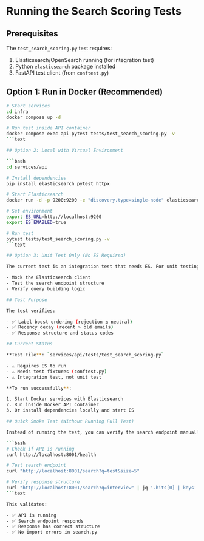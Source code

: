 # Running the Search Scoring Tests

## Prerequisites

The `test_search_scoring.py` test requires:

1. Elasticsearch/OpenSearch running (for integration test)
2. Python `elasticsearch` package installed
3. FastAPI test client (from `conftest.py`)

## Option 1: Run in Docker (Recommended)

```bash
# Start services
cd infra
docker compose up -d

# Run test inside API container
docker compose exec api pytest tests/test_search_scoring.py -v
```text

## Option 2: Local with Virtual Environment

```bash
cd services/api

# Install dependencies
pip install elasticsearch pytest httpx

# Start Elasticsearch
docker run -d -p 9200:9200 -e "discovery.type=single-node" elasticsearch:8.11.0

# Set environment
export ES_URL=http://localhost:9200
export ES_ENABLED=true

# Run test
pytest tests/test_search_scoring.py -v
```text

## Option 3: Unit Test Only (No ES Required)

The current test is an integration test that needs ES. For unit testing without ES, you would need to:

- Mock the Elasticsearch client
- Test the search endpoint structure
- Verify query building logic

## Test Purpose

The test verifies:

- ✅ Label boost ordering (rejection ≤ neutral)
- ✅ Recency decay (recent > old emails)
- ✅ Response structure and status codes

## Current Status

**Test File**: `services/api/tests/test_search_scoring.py`

- ⚠️ Requires ES to run
- ⚠️ Needs test fixtures (conftest.py)
- ⚠️ Integration test, not unit test

**To run successfully**:

1. Start Docker services with Elasticsearch
2. Run inside Docker API container
3. Or install dependencies locally and start ES

## Quick Smoke Test (Without Running Full Test)

Instead of running the test, you can verify the search endpoint manually:

```bash
# Check if API is running
curl http://localhost:8001/health

# Test search endpoint
curl "http://localhost:8001/search?q=test&size=5"

# Verify response structure
curl "http://localhost:8001/search?q=interview" | jq '.hits[0] | keys'
```text

This validates:

- ✅ API is running
- ✅ Search endpoint responds
- ✅ Response has correct structure
- ✅ No import errors in search.py

